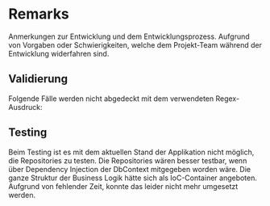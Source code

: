 # Remarks
Anmerkungen zur Entwicklung und dem Entwicklungsprozess. Aufgrund von Vorgaben oder Schwierigkeiten, welche dem Projekt-Team während der Entwicklung widerfahren sind.

## Validierung
Folgende Fälle werden nicht abgedeckt mit dem verwendeten Regex-Ausdruck:



## Testing
Beim Testing ist es mit dem aktuellen Stand der Applikation nicht möglich, die Repositories zu testen. Die Repositories wären besser testbar, wenn über Dependency Injection der DbContext mitgegeben worden wäre. Die ganze Struktur der Business Logik hätte sich als IoC-Container angeboten. Aufgrund von fehlender Zeit, konnte das leider nicht mehr umgesetzt werden. 